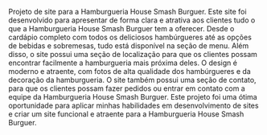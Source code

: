 Projeto de site para a Hamburgueria House Smash Burguer. 
Este site foi desenvolvido para apresentar de forma clara e atrativa aos clientes tudo o que a Hamburgueria House Smash Burguer tem a oferecer.
Desde o cardápio completo com todos os deliciosos hambúrgueres até as opções de bebidas e sobremesas, tudo está disponível na seção de menu.
Além disso, o site possui uma seção de localização para que os clientes possam encontrar facilmente a hamburgueria mais próxima deles.
O design é moderno e atraente, com fotos de alta qualidade dos hambúrgueres e da decoração da hamburgueria.
O site também possui uma seção de contato, para que os clientes possam fazer pedidos ou entrar em contato com a equipe da Hamburgueria House Smash Burguer.
Este projeto foi uma ótima oportunidade para aplicar minhas habilidades em desenvolvimento de sites e criar um site funcional e atraente para a Hamburgueria House Smash Burguer.
